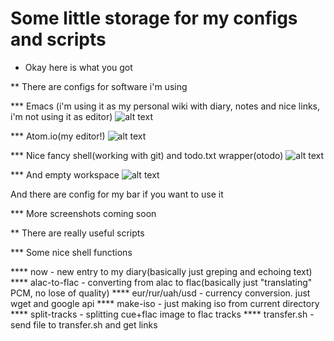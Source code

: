 # Some little storage for my configs and scripts
*   Okay here is what you got

** There are configs for software i'm using

*** Emacs (i'm using it as my personal wiki with diary, notes and nice links, i'm not using it as editor)
![alt text](https://raw.githubusercontent.com/schvabodka-man/Screenshots/master/dotfiles/emacs.png "nice organizer but bad editor ;)")

*** Atom.io(my editor!)
![alt text](https://raw.githubusercontent.com/schvabodka-man/Screenshots/master/dotfiles/atom.png "nicest editor as for me!")

*** Nice fancy shell(working with git) and todo.txt wrapper(otodo)
![alt text](https://raw.githubusercontent.com/schvabodka-man/Screenshots/master/dotfiles/todo_and_fish.png "i love powerline!")

*** And empty workspace
![alt text](https://raw.githubusercontent.com/schvabodka-man/Screenshots/master/dotfiles/empty.png "that wallpaper")

And there are config for my bar if you want to use it

*** More screenshots coming soon

** There are really useful scripts

*** Some nice shell functions

**** now - new entry to my diary(basically just greping and echoing text)
**** alac-to-flac - converting from alac to flac(basically just "translating" PCM, no lose of quality)
**** eur/rur/uah/usd - currency conversion. just wget and google api
**** make-iso - just making iso from current directory
**** split-tracks - splitting cue+flac image to flac tracks
**** transfer.sh - send file to transfer.sh and get links
